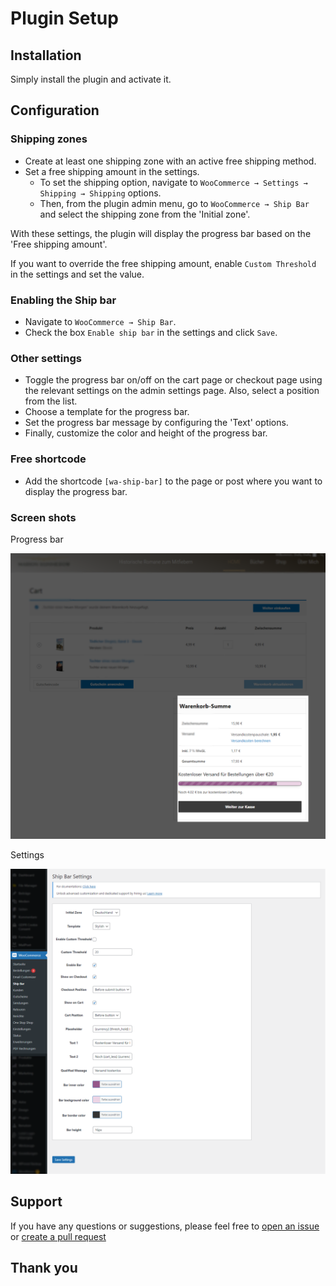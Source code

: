 # Plugin Setup

## Installation

Simply install the plugin and activate it.

## Configuration

### Shipping zones

- Create at least one shipping zone with an active free shipping method.
- Set a free shipping amount in the settings.
  - To set the shipping option, navigate to `WooCommerce → Settings → Shipping → Shipping` options.
  - Then, from the plugin admin menu, go to `WooCommerce → Ship Bar` and select the shipping zone from the 'Initial zone'.

With these settings, the plugin will display the progress bar based on the 'Free shipping amount'.

If you want to override the free shipping amount, enable `Custom Threshold` in the settings and set the value.

### Enabling the Ship bar

- Navigate to `WooCommerce → Ship Bar`.
- Check the box `Enable ship bar` in the settings and click `Save`.

### Other settings

- Toggle the progress bar on/off on the cart page or checkout page using the relevant settings on the admin settings page. Also, select a position from the list.
- Choose a template for the progress bar.
- Set the progress bar message by configuring the 'Text' options.
- Finally, customize the color and height of the progress bar.

### Free shortcode

- Add the shortcode `[wa-ship-bar]` to the page or post where you want to display the progress bar.

### Screen shots

Progress bar

![Screen shot Progress bar](../assets/images/ship-bar.png)

Settings

![Screen shot Settings](../assets/images/ship-bar-admin.png)

## Support

If you have any questions or suggestions, please feel free to [open an issue](https://github.com/shafiq-ahmad/ship-bar/issues) or [create a pull request](https://github.com/shafiq-ahmad/ship-bar)

## Thank you
